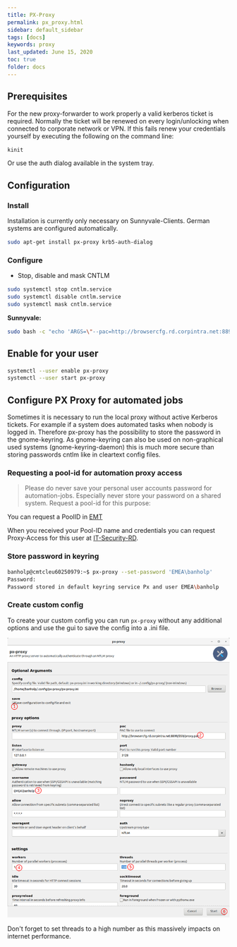 ```yaml
---
title: PX-Proxy
permalink: px_proxy.html
sidebar: default_sidebar
tags: [docs]
keywords: proxy
last_updated: June 15, 2020
toc: true
folder: docs
---
```


## Prerequisites

For the new proxy-forwarder to work properly a valid kerberos ticket is required. Normally the ticket will be renewed on every login/unlocking when connected to corporate network or VPN. If this fails renew your credentials yourself by executing the following on the command line:

```bash
kinit
```

Or use the auth dialog available in the system tray.

## Configuration

### Install

Installation is currently only necessary on Sunnyvale-Clients. German systems are configured automatically.

```bash
sudo apt-get install px-proxy krb5-auth-dialog
```

### Configure

- Stop, disable and mask CNTLM

```bash
sudo systemctl stop cntlm.service
sudo systemctl disable cntlm.service
sudo systemctl mask cntlm.service
```

**Sunnyvale:**

```bash
sudo bash -c "echo 'ARGS=\"--pac=http://browsercfg.rd.corpintra.net:8899/624-kerberos/proxy.pac\"' > /etc/default/px-proxy"
```

## Enable for your user

```bash
systemctl --user enable px-proxy
systemctl --user start px-proxy
```

## Configure PX Proxy for automated jobs

Sometimes it is necessary to run the local proxy without active Kerberos tickets. For example if a system does automated tasks when nobody is logged in. Therefore px-proxy has the possibility to store the password in the gnome-keyring.
As gnome-keyring can also be used on non-graphical used systems (gnome-keyring-daemon) this is much more secure than storing passwords cntlm like in cleartext config files.

### Requesting a pool-id for automation proxy access

> Please do never save your personal user accounts password for automation-jobs. Especially never store your password on a shared system. Request a pool-id for this purpose:

You can request a PoolID in [EMT](https://intra-wiwtools.e.corpintra.net/emt/create?t=poolId&lang=en)

When you received your Pool-ID name and credentials you can request Proxy-Access for this user at [IT-Security-RD](mailto:mbox-059-iso-office-rd@daimler.com).

### Store password in keyring

```bash
banholp@cmtcleu60250979:~$ px-proxy --set-password 'EMEA\banholp'
Password: 
Password stored in default keyring service Px and user EMEA\banholp
```

### Create custom config

To create your custom config you can run `px-proxy` without any additional options and use the gui to save the config into a .ini file.

![px gui](images/docs/px_proxy/px-proxy_115.png)

Don't forget to set threads to a high number as this massively impacts on internet performance.



